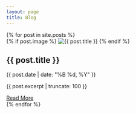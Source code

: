 ```yaml
---
layout: page
title: Blog
---
```


<div class="grid grid-cols-1 md:grid-cols-2 lg:grid-cols-3 gap-8">
  {% for post in site.posts %}
    <div class="bg-white rounded-lg shadow-md overflow-hidden">
      {% if post.image %}
        <img src="{{ post.image }}" alt="{{ post.title }}" class="w-full h-48 object-cover">
      {% endif %}
      <div class="p-6">
        <h2 class="text-xl font-bold mb-2">{{ post.title }}</h2>
        <p class="text-gray-600 mb-4">{{ post.date | date: "%B %d, %Y" }}</p>
        <p class="mb-4">{{ post.excerpt | truncate: 100 }}</p>
        <a href="{{ post.url }}" class="text-avanti-teal hover:text-avanti-light-blue font-bold">Read More</a>
      </div>
    </div>
  {% endfor %}
</div>